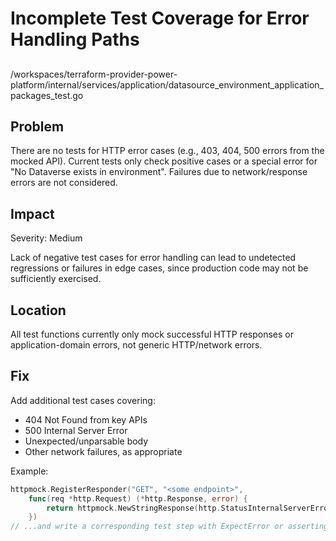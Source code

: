 # Incomplete Test Coverage for Error Handling Paths

##

/workspaces/terraform-provider-power-platform/internal/services/application/datasource_environment_application_packages_test.go

## Problem

There are no tests for HTTP error cases (e.g., 403, 404, 500 errors from the mocked API). Current tests only check positive cases or a special error for "No Dataverse exists in environment". Failures due to network/response errors are not considered.

## Impact

Severity: Medium

Lack of negative test cases for error handling can lead to undetected regressions or failures in edge cases, since production code may not be sufficiently exercised.

## Location

All test functions currently only mock successful HTTP responses or application-domain errors, not generic HTTP/network errors.

## Fix

Add additional test cases covering:

- 404 Not Found from key APIs
- 500 Internal Server Error
- Unexpected/unparsable body
- Other network failures, as appropriate

Example:

```go
httpmock.RegisterResponder("GET", "<some endpoint>",
    func(req *http.Request) (*http.Response, error) {
        return httpmock.NewStringResponse(http.StatusInternalServerError, "Internal Server Error"), nil
    })
// ...and write a corresponding test step with ExpectError or asserting the correct error handling path.
```
